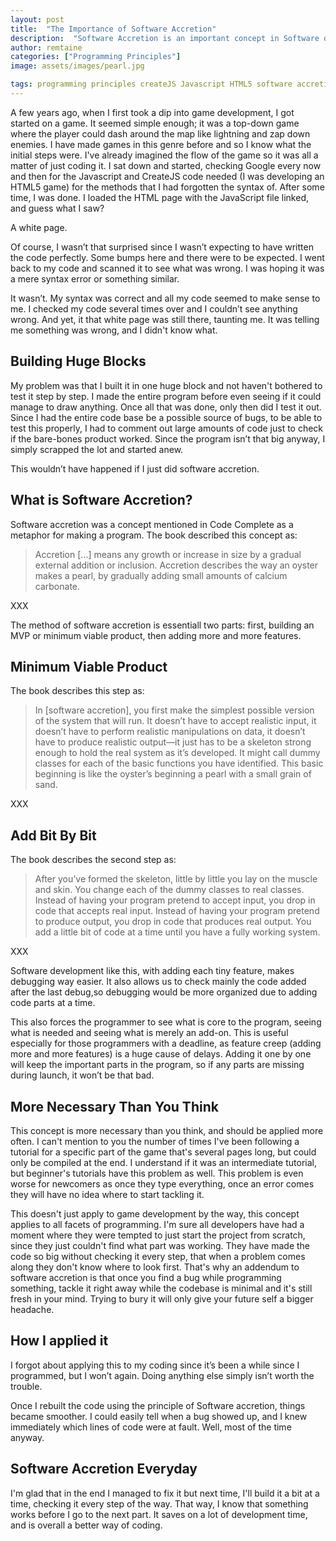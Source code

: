 ```yaml
---
layout: post
title:  "The Importance of Software Accretion"
description:  "Software Accretion is an important concept in Software development! You should apply it to your workflow!"
author: remtaine
categories: ["Programming Principles"]
image: assets/images/pearl.jpg

tags: programming principles createJS Javascript HTML5 software accretion featured
---
```


A few years ago, when I first took a dip into game development, I got started on a game. It seemed simple enough; it was a top-down game where the player could dash around the map like lightning and zap down enemies. I have made games in this genre before and so I know what the initial steps were.  I've already imagined the flow of the game so it was all a matter of just coding it. I sat down and started, checking Google every now and then for the Javascript and CreateJS code needed (I was developing an HTML5 game) for the methods that I had forgotten the syntax of. After some time, I was done. I loaded the HTML page with the JavaScript file linked, and guess what I saw?

A white page.

Of course, I wasn’t that surprised since I wasn’t expecting to have written the code perfectly. Some bumps here and there were to be expected. I went back to my code and scanned it to see what was wrong. I was hoping it was a mere syntax error or something similar.

It wasn’t. My syntax was correct and all my code seemed to make sense to me. I checked my code several times over and I couldn’t see anything wrong. And yet, it that white page was still there, taunting me. It was telling me something was wrong, and I didn't know what.

## Building Huge Blocks

My problem was that I built it in one huge block and not haven't bothered to test it step by step. I made the entire program before even seeing if it could manage to draw anything. Once all that was done, only then did I test it out. Since I had the entire code base be a possible source of bugs, to be able to test this properly, I had to comment out large amounts of code just to check if the bare-bones product worked. Since the program isn’t that big anyway, I simply scrapped the lot and started anew.

This wouldn’t have happened if I just did software accretion.

## What is Software Accretion?

Software accretion was a concept mentioned in Code Complete as a metaphor for making a program. The book described this concept as:

> Accretion [...] means any growth or increase in size by a gradual external addition or inclusion. Accretion describes the way an oyster makes a pearl, by gradually adding small amounts of calcium carbonate.

XXX

The method of software accretion is essentiall two parts: first, building an MVP or minimum viable product, then adding more and more features.

## Minimum Viable Product

The book describes this step as:

> In [software accretion], you first make the simplest possible version of the system that will run. It doesn’t have to accept realistic input, it doesn’t have to perform realistic manipulations on data, it doesn’t have to produce realistic output—it just has to be a skeleton strong enough to hold the real system as it’s developed. It might call dummy classes for each of the basic functions you have identified. This basic beginning is like the oyster’s beginning a pearl with a small grain of sand.

XXX

## Add Bit By Bit

The book describes the second step as:

> After you’ve formed the skeleton, little by little you lay on the muscle and skin. You change each of the dummy classes to real classes. Instead of having your program pretend to accept input, you drop in code that accepts real input. Instead of having your program pretend to produce output, you drop in code that produces real output. You add a little bit of code at a time until you have a fully working system.

XXX

Software development like this, with adding each tiny feature, makes debugging way easier. It also allows us to check mainly the code added after the last debug,so debugging would be more organized due to adding code parts at a time.

This also forces the programmer to see what is core to the program, seeing what is needed and seeing what is merely an add-on. This is useful especially for those programmers with a deadline, as feature creep (adding more and more features) is a huge cause of delays. Adding it one by one will keep the important parts in the program, so if any parts are missing during launch, it won’t be that bad.

## More Necessary Than You Think

This concept is more necessary than you think, and should be applied more often. I can't mention to you the number of times I've been following a tutorial for a specific part of the game that's several pages long, but could only be compiled at the end. I understand if it was an intermediate tutorial, but beginner's tutorials have this problem as well. This problem is even worse for newcomers as once they type everything, once an error comes they will have no idea where to start tackling it.

This doesn't just apply to game development by the way, this concept applies to all facets of programming. I'm sure all developers have had a moment where they were tempted to just start the project from scratch, since they just couldn't find what part was working. They have made the code so big without checking it every step, that when a problem comes along they don't know where to look first. That's why an addendum to software accretion is that once you find a bug while programming something, tackle it right away while the codebase is minimal and it's still fresh in your mind. Trying to bury it will only give your future self a bigger headache.

## How I applied it

I forgot about applying this to my coding since it’s been a while since I programmed, but I won’t again. Doing anything else simply isn’t worth the trouble.

Once I rebuilt the code using the principle of Software accretion, things became smoother. I could easily tell when a bug showed up, and I knew immediately which lines of code were at fault. Well, most of the time anyway.

## Software Accretion Everyday

I'm glad that in the end I managed to fix it but next time, I'll build it a bit at a time, checking it every step of the way. That way, I know that something works before I go to the next part. It saves on a lot of development time, and is overall a better way of coding.